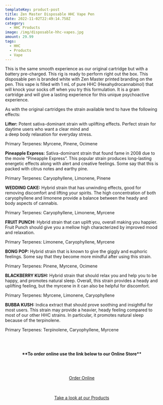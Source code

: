 ```yaml
---
templateKey: product-post
title: Zen Master Disposable HHC Vape Pen
date: 2022-11-02T22:49:14.758Z
category:
  - HHC Products
image: /img/disposable-hhc-vapes.jpg
amount: 29.99
tags:
  - HHC
  - Products
  - Vape
---
```

This is the same smooth experience as our original cartridge but with a battery pre-charged. This rig is ready to perform right out the box.  This disposable pen is branded white with Zen Master printed branding on the pen. This vape is filled with 1 mL of pure HHC (Hexahydrocannabinol) that will knock your socks off when you try this formulation. It is a gram cartridge and will give a lasting experience for this unique psychoactive experience.

As with the original cartridges the strain available tend to have the following effects:

**Lifter:** Potent sativa-dominant strain with uplifting effects. Perfect strain for daytime users who want a clear mind and\
a deep body relaxation for everyday stress.

Primary Terpenes: Myrcene, Pinene, Ocimene

**Pineapple Express:** Sativa-dominant strain that found fame in 2008 due to the movie “Pineapple Express”. This popular strain produces long-lasting energetic effects along with alert and creative feelings. Some say that this is packed with citrus notes and earthy pine.

Primary Terpenes: Caryophyllene, Limonene, Pinene

**WEDDING CAKE:** Hybrid strain that has unwinding effects, good for removing discomfort and lifting your spirits. The high concentration of both caryophyllene and limonene provide a balance between the heady and body aspects of cannabis.

Primary Terpenes: Caryophyllene, Limonene, Myrcene

**FRUIT PUNCH:** Hybrid strain that can uplift you, overall making you happier. Fruit Punch should give you a mellow high characterized by improved mood and relaxation.

Primary Terpenes: Limonene, Caryophyllene, Myrcene

**BONG POP:** Hybrid strain that is known to give the giggly and euphoric feelings. Some say that they become more mindful after using this strain.

Primary Terpenes: Pinene, Myrcene, Ocimene

**BLACKBERRY KUSH:** Hybrid strain that should relax you and help you to be happy, and promotes natural sleep. Overall, this strain provides a heady and uplifting feeling, but the myrcene in it can also be helpful for discomfort.

Primary Terpenes: Myrcene, Limonene, Caryophyllene

**BUBBA KUSH:** Indica extract that should prove soothing and insightful for most users. This strain may provide a heavier, heady feeling compared to most of our other HHC strains. In particular, it promotes natural sleep because of the terpinolene.

Primary Terpenes: Terpinolene, Caryophyllene, Myrcene

<br><br>

<Center>

**\*\*To order online use the link below to our Online Store\*\***

<br><br>

<Center><a class="link-view-more-products" target="_blank" href="https://capitalcbd.shop/product/zen-master-disposable-hhc-vape-pen/">Order Online</a></

<br><br><br>

<Center><a class="link-view-more-products" target="_blank" href="https://capitalamericanshaman.com/products">Take a look at our Products</a></Center>

<br><br>